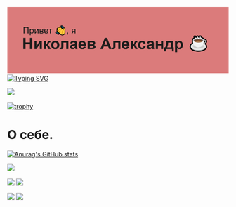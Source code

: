 ![my banner](header.png)
[![Typing SVG](https://readme-typing-svg.demolab.com?font=Fira+Code&weight=3000&size=27&pause=1000&color=000000&background=DB7B7BFB&center=true&vCenter=true&random=false&width=1000&lines=QA%2FAQA+%D0%98%D0%BD%D0%B6%D0%B5%D0%BD%D0%B5%D1%80;%D0%A0%D0%B0%D0%B7%D1%80%D0%B0%D0%B1%D0%BE%D1%82%D1%87%D0%B8%D0%BA+%D0%BD%D0%B0+Java%E2%98%95%EF%B8%8F%2FC%23%2FKotlin)](https://git.io/typing-svg)

![](https://komarev.com/ghpvc/?username=your-github-pilligrim28&abbreviated=true)


[![trophy](https://github-profile-trophy.vercel.app/?username=pilligrim28)](https://github.com/ryo-ma/github-profile-trophy)

# О себе.



[![Anurag's GitHub stats](https://github-readme-stats.vercel.app/api?username=pilligrim28)](https://github.com/anuraghazra/github-readme-stats)



![](https://github-profile-summary-cards.vercel.app/api/cards/profile-details?username=pilligrim28&theme=aura_dark)


![](https://github-profile-summary-cards.vercel.app/api/cards/most-commit-language?username=pilligrim28&theme=aura_dark)
![](https://github-profile-summary-cards.vercel.app/api/cards/repos-per-language?username=pilligrim28&theme=aura_dark)


![](https://github-profile-summary-cards.vercel.app/api/cards/stats?username=pilligrim28&theme=aura_dark)
![](https://github-profile-summary-cards.vercel.app/api/cards/productive-time?username=pilligrim28&theme=aura_dark)




<!--
**pilligrim28/pilligrim28** is a ✨ _special_ ✨ repository because its `README.md` (this file) appears on your GitHub profile.

Here are some ideas to get you started:

- 🔭 I’m currently working on ...
- 🌱 I’m currently learning ...
- 👯 I’m looking to collaborate on ...
- 🤔 I’m looking for help with ...
- 💬 Ask me about ...
- 📫 How to reach me: ...
- 😄 Pronouns: ...
- ⚡ Fun fact: ...
-->
